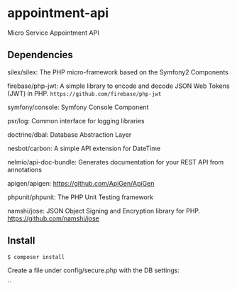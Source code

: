 # appointment-api
Micro Service Appointment API

## Dependencies
  silex/silex: The PHP micro-framework based on the Symfony2 Components

  firebase/php-jwt: A simple library to encode and decode JSON Web Tokens (JWT) in PHP.
  ``https://github.com/firebase/php-jwt``

  symfony/console: Symfony Console Component

  psr/log: Common interface for logging libraries

  doctrine/dbal: Database Abstraction Layer

  nesbot/carbon: A simple API extension for DateTime

  nelmio/api-doc-bundle: Generates documentation for your REST API from annotations
  
  apigen/apigen: https://github.com/ApiGen/ApiGen

  phpunit/phpunit: The PHP Unit Testing framework
  
  namshi/jose: JSON Object Signing and Encryption library for PHP.
  https://github.com/namshi/jose


## Install

``
$ composer install
``

Create a file under config/secure.php with the DB settings:

``
<?php

  //  Fake login and password.
  $secure['db.dbname'] = "poly";
  $secure['db.user'] = "poly";
  $secure['db.password'] = "poly";
``



## RESTful URLs

http://www.sitepoint.com/introduction-silex-symfony-micro-framework/

http://www.vinaysahni.com/best-practices-for-a-pragmatic-restful-api#restful

https://developer.github.com/v3/gists/#list-gists
https://stripe.com/docs/api#create_customer

JSON APIs use snake_case. 

GET /v1/specialities - Retrieves a list of specialities
GET /specialities/12 - Retrieves a specific speciality
POST /specialities - Creates a new speciality
PUT /specialities/12 - Updates speciality #12
PATCH /specialities/12 - Partially updates speciality #12
DELETE /specialities/12 - Deletes speciality #12

GET /specialities/12/doctors - Retrieves list of doctors for specialities #12
GET /specialities/12/doctors/5 - Retrieves doctors #5 for specialities #12


## Database

medecins
specialites